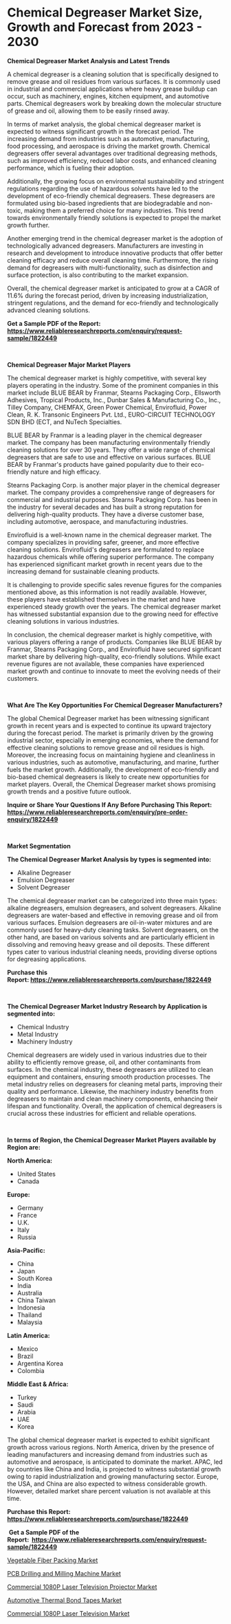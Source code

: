 <p><h1>Chemical Degreaser Market Size, Growth and Forecast from 2023 - 2030</h1></p><p><strong>Chemical Degreaser Market Analysis and Latest Trends</strong></p>
<p><p>A chemical degreaser is a cleaning solution that is specifically designed to remove grease and oil residues from various surfaces. It is commonly used in industrial and commercial applications where heavy grease buildup can occur, such as machinery, engines, kitchen equipment, and automotive parts. Chemical degreasers work by breaking down the molecular structure of grease and oil, allowing them to be easily rinsed away.</p><p>In terms of market analysis, the global chemical degreaser market is expected to witness significant growth in the forecast period. The increasing demand from industries such as automotive, manufacturing, food processing, and aerospace is driving the market growth. Chemical degreasers offer several advantages over traditional degreasing methods, such as improved efficiency, reduced labor costs, and enhanced cleaning performance, which is fueling their adoption.</p><p>Additionally, the growing focus on environmental sustainability and stringent regulations regarding the use of hazardous solvents have led to the development of eco-friendly chemical degreasers. These degreasers are formulated using bio-based ingredients that are biodegradable and non-toxic, making them a preferred choice for many industries. This trend towards environmentally friendly solutions is expected to propel the market growth further.</p><p>Another emerging trend in the chemical degreaser market is the adoption of technologically advanced degreasers. Manufacturers are investing in research and development to introduce innovative products that offer better cleaning efficacy and reduce overall cleaning time. Furthermore, the rising demand for degreasers with multi-functionality, such as disinfection and surface protection, is also contributing to the market expansion.</p><p>Overall, the chemical degreaser market is anticipated to grow at a CAGR of 11.6% during the forecast period, driven by increasing industrialization, stringent regulations, and the demand for eco-friendly and technologically advanced cleaning solutions.</p></p>
<p><strong>Get a Sample PDF of the Report:&nbsp; <a href="https://www.reliableresearchreports.com/enquiry/request-sample/1822449">https://www.reliableresearchreports.com/enquiry/request-sample/1822449</a></strong></p>
<p>&nbsp;</p>
<p><strong>Chemical Degreaser Major Market Players</strong></p>
<p><p>The chemical degreaser market is highly competitive, with several key players operating in the industry. Some of the prominent companies in this market include BLUE BEAR by Franmar, Stearns Packaging Corp., Ellsworth Adhesives, Tropical Products, Inc., Dunbar Sales & Manufacturing Co., Inc., Tilley Company, CHEMFAX, Green Power Chemical, Envirofluid, Power Clean, R. K. Transonic Engineers Pvt. Ltd., EURO-CIRCUIT TECHNOLOGY SDN BHD (ECT, and NuTech Specialties.</p><p>BLUE BEAR by Franmar is a leading player in the chemical degreaser market. The company has been manufacturing environmentally friendly cleaning solutions for over 30 years. They offer a wide range of chemical degreasers that are safe to use and effective on various surfaces. BLUE BEAR by Franmar's products have gained popularity due to their eco-friendly nature and high efficacy.</p><p>Stearns Packaging Corp. is another major player in the chemical degreaser market. The company provides a comprehensive range of degreasers for commercial and industrial purposes. Stearns Packaging Corp. has been in the industry for several decades and has built a strong reputation for delivering high-quality products. They have a diverse customer base, including automotive, aerospace, and manufacturing industries.</p><p>Envirofluid is a well-known name in the chemical degreaser market. The company specializes in providing safer, greener, and more effective cleaning solutions. Envirofluid's degreasers are formulated to replace hazardous chemicals while offering superior performance. The company has experienced significant market growth in recent years due to the increasing demand for sustainable cleaning products.</p><p>It is challenging to provide specific sales revenue figures for the companies mentioned above, as this information is not readily available. However, these players have established themselves in the market and have experienced steady growth over the years. The chemical degreaser market has witnessed substantial expansion due to the growing need for effective cleaning solutions in various industries.</p><p>In conclusion, the chemical degreaser market is highly competitive, with various players offering a range of products. Companies like BLUE BEAR by Franmar, Stearns Packaging Corp., and Envirofluid have secured significant market share by delivering high-quality, eco-friendly solutions. While exact revenue figures are not available, these companies have experienced market growth and continue to innovate to meet the evolving needs of their customers.</p></p>
<p>&nbsp;</p>
<p><strong>What Are The Key Opportunities For Chemical Degreaser Manufacturers?</strong></p>
<p><p>The global Chemical Degreaser market has been witnessing significant growth in recent years and is expected to continue its upward trajectory during the forecast period. The market is primarily driven by the growing industrial sector, especially in emerging economies, where the demand for effective cleaning solutions to remove grease and oil residues is high. Moreover, the increasing focus on maintaining hygiene and cleanliness in various industries, such as automotive, manufacturing, and marine, further fuels the market growth. Additionally, the development of eco-friendly and bio-based chemical degreasers is likely to create new opportunities for market players. Overall, the Chemical Degreaser market shows promising growth trends and a positive future outlook.</p></p>
<p><strong>Inquire or Share Your Questions If Any Before Purchasing This Report: <a href="https://www.reliableresearchreports.com/enquiry/pre-order-enquiry/1822449">https://www.reliableresearchreports.com/enquiry/pre-order-enquiry/1822449</a></strong></p>
<p>&nbsp;</p>
<p><strong>Market Segmentation</strong></p>
<p><strong>The Chemical Degreaser Market Analysis by types is segmented into:</strong></p>
<p><ul><li>Alkaline Degreaser</li><li>Emulsion Degreaser</li><li>Solvent Degreaser</li></ul></p>
<p><p>The chemical degreaser market can be categorized into three main types: alkaline degreasers, emulsion degreasers, and solvent degreasers. Alkaline degreasers are water-based and effective in removing grease and oil from various surfaces. Emulsion degreasers are oil-in-water mixtures and are commonly used for heavy-duty cleaning tasks. Solvent degreasers, on the other hand, are based on various solvents and are particularly efficient in dissolving and removing heavy grease and oil deposits. These different types cater to various industrial cleaning needs, providing diverse options for degreasing applications.</p></p>
<p><strong>Purchase this Report:&nbsp;<a href="https://www.reliableresearchreports.com/purchase/1822449">https://www.reliableresearchreports.com/purchase/1822449</a></strong></p>
<p>&nbsp;</p>
<p><strong>The Chemical Degreaser Market Industry Research by Application is segmented into:</strong></p>
<p><ul><li>Chemical Industry</li><li>Metal Industry</li><li>Machinery Industry</li></ul></p>
<p><p>Chemical degreasers are widely used in various industries due to their ability to efficiently remove grease, oil, and other contaminants from surfaces. In the chemical industry, these degreasers are utilized to clean equipment and containers, ensuring smooth production processes. The metal industry relies on degreasers for cleaning metal parts, improving their quality and performance. Likewise, the machinery industry benefits from degreasers to maintain and clean machinery components, enhancing their lifespan and functionality. Overall, the application of chemical degreasers is crucial across these industries for efficient and reliable operations.</p></p>
<p>&nbsp;</p>
<p><strong>In terms of Region, the Chemical Degreaser Market Players available by Region are:</strong></p>
<p>
    <p> <strong> North America: </strong>
        <ul>
            <li>United States</li>
            <li>Canada</li>
        </ul>
        </p> 
    <p> <strong> Europe: </strong>
        <ul>
            <li>Germany</li>
            <li>France</li>
            <li>U.K.</li>
            <li>Italy</li>
            <li>Russia</li>
        </ul>
        </p> 
    <p> <strong> Asia-Pacific: </strong>
        <ul>
            <li>China</li>
            <li>Japan</li>
            <li>South Korea</li>
            <li>India</li>
            <li>Australia</li>
            <li>China Taiwan</li>
            <li>Indonesia</li>
            <li>Thailand</li>
            <li>Malaysia</li>
        </ul>
        </p> 
    <p> <strong> Latin America: </strong>
        <ul>
            <li>Mexico</li>
            <li>Brazil</li>
            <li>Argentina Korea</li>
            <li>Colombia</li>
        </ul>
        </p> 
    <p> <strong> Middle East & Africa: </strong>
        <ul>
            <li>Turkey</li>
            <li>Saudi</li>
            <li>Arabia</li>
            <li>UAE</li>
            <li>Korea</li>
        </ul>
    </p>
    </p>
<p><p>The global chemical degreaser market is expected to exhibit significant growth across various regions. North America, driven by the presence of leading manufacturers and increasing demand from industries such as automotive and aerospace, is anticipated to dominate the market. APAC, led by countries like China and India, is projected to witness substantial growth owing to rapid industrialization and growing manufacturing sector. Europe, the USA, and China are also expected to witness considerable growth. However, detailed market share percent valuation is not available at this time.</p></p>
<p><strong>Purchase this Report: <a href="https://www.reliableresearchreports.com/purchase/1822449">https://www.reliableresearchreports.com/purchase/1822449</a></strong></p>
<p>&nbsp;<strong>Get a Sample PDF of the Report:&nbsp;&nbsp;<a href="https://www.reliableresearchreports.com/enquiry/request-sample/1822449">https://www.reliableresearchreports.com/enquiry/request-sample/1822449</a></strong></p>
<p><strong></strong></p>
<p><p><a href="https://github.com/aliciawhite5576/Market-Research-Report-List-1/blob/main/vegetable-fiber-packing-market.md">Vegetable Fiber Packing Market</a></p><p><a href="https://medium.com/@kejsioni/pcb-drilling-and-milling-machine-market-size-reveals-the-best-marketing-channels-in-global-industry-f710d3074384">PCB Drilling and Milling Machine Market</a></p><p><a href="https://medium.com/@bernadetteball666/commercial-1080p-laser-television-projector-market-outlook-industry-overview-and-forecast-2023-to-630444216061">Commercial 1080P Laser Television Projector Market</a></p><p><a href="https://github.com/marloy8/Market-Research-Report-List-1/blob/main/automotive-thermal-bond-tapes-market.md">Automotive Thermal Bond Tapes Market</a></p><p><a href="https://medium.com/@carolclarkson766/commercial-1080p-laser-television-market-competitive-analysis-market-trends-and-forecast-to-2030-e4c29f967772">Commercial 1080P Laser Television Market</a></p></p>